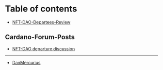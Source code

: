 # Table of contents

* [NFT-DAO-Departees-Review](README.md)

## Cardano-Forum-Posts

* [NFT-DAO departure discussion](cardano-forum-posts/untitled.md)

---

* [DanMercurius](danmercurius.md)

